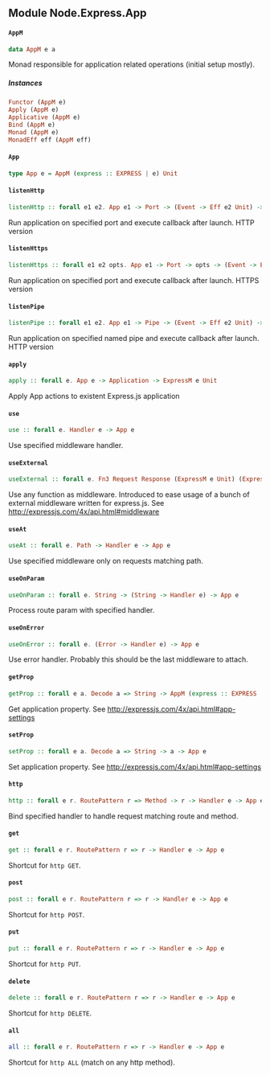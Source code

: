 ## Module Node.Express.App

#### `AppM`

``` purescript
data AppM e a
```

Monad responsible for application related operations (initial setup mostly).

##### Instances
``` purescript
Functor (AppM e)
Apply (AppM e)
Applicative (AppM e)
Bind (AppM e)
Monad (AppM e)
MonadEff eff (AppM eff)
```

#### `App`

``` purescript
type App e = AppM (express :: EXPRESS | e) Unit
```

#### `listenHttp`

``` purescript
listenHttp :: forall e1 e2. App e1 -> Port -> (Event -> Eff e2 Unit) -> ExpressM e1 Server
```

Run application on specified port and execute callback after launch.
HTTP version

#### `listenHttps`

``` purescript
listenHttps :: forall e1 e2 opts. App e1 -> Port -> opts -> (Event -> Eff e2 Unit) -> ExpressM e1 Server
```

Run application on specified port and execute callback after launch.
HTTPS version

#### `listenPipe`

``` purescript
listenPipe :: forall e1 e2. App e1 -> Pipe -> (Event -> Eff e2 Unit) -> ExpressM e1 Server
```

Run application on specified named pipe and execute callback after launch.
HTTP version

#### `apply`

``` purescript
apply :: forall e. App e -> Application -> ExpressM e Unit
```

Apply App actions to existent Express.js application

#### `use`

``` purescript
use :: forall e. Handler e -> App e
```

Use specified middleware handler.

#### `useExternal`

``` purescript
useExternal :: forall e. Fn3 Request Response (ExpressM e Unit) (ExpressM e Unit) -> App e
```

Use any function as middleware.
Introduced to ease usage of a bunch of external
middleware written for express.js.
See http://expressjs.com/4x/api.html#middleware

#### `useAt`

``` purescript
useAt :: forall e. Path -> Handler e -> App e
```

Use specified middleware only on requests matching path.

#### `useOnParam`

``` purescript
useOnParam :: forall e. String -> (String -> Handler e) -> App e
```

Process route param with specified handler.

#### `useOnError`

``` purescript
useOnError :: forall e. (Error -> Handler e) -> App e
```

Use error handler. Probably this should be the last middleware to attach.

#### `getProp`

``` purescript
getProp :: forall e a. Decode a => String -> AppM (express :: EXPRESS | e) (Maybe a)
```

Get application property.
See http://expressjs.com/4x/api.html#app-settings

#### `setProp`

``` purescript
setProp :: forall e a. Decode a => String -> a -> App e
```

Set application property.
See http://expressjs.com/4x/api.html#app-settings

#### `http`

``` purescript
http :: forall e r. RoutePattern r => Method -> r -> Handler e -> App e
```

Bind specified handler to handle request matching route and method.

#### `get`

``` purescript
get :: forall e r. RoutePattern r => r -> Handler e -> App e
```

Shortcut for `http GET`.

#### `post`

``` purescript
post :: forall e r. RoutePattern r => r -> Handler e -> App e
```

Shortcut for `http POST`.

#### `put`

``` purescript
put :: forall e r. RoutePattern r => r -> Handler e -> App e
```

Shortcut for `http PUT`.

#### `delete`

``` purescript
delete :: forall e r. RoutePattern r => r -> Handler e -> App e
```

Shortcut for `http DELETE`.

#### `all`

``` purescript
all :: forall e r. RoutePattern r => r -> Handler e -> App e
```

Shortcut for `http ALL` (match on any http method).


